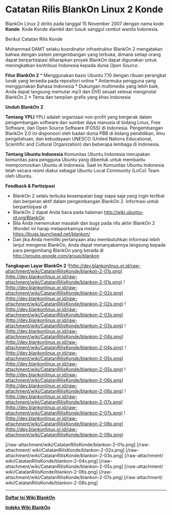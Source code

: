 # Catatan Rilis BlankOn Linux 2 Konde

BlankOn Linux 2 dirilis pada tanggal 15 November 2007 dengan nama kode **Konde**. Kode Konde diambil dari tusuk sanggul rambut wanita Indonesia.

Berikut Catatan Rilis Konde

Mohammad DAMT selaku koordinator infrastruktur BlankOn 2 mengatakan bahwa dengan sistem pengembangan yang terbuka, dimana setiap orang dapat berpartisipasi diharapkan proyek BlankOn dapat digunakan untuk meningkatkan kontribusi Indonesia kepada dunia *Open Source*.
 
**Fitur BlankOn 2**
    * Menggunakan basis Ubuntu 7.10 dengan ribuan perangkat lunak yang tersedia pada repositori online
    * Antarmuka pengguna yang menggunakan Bahasa Indonesia
    * Dukungan multimedia yang lebih baik, Anda dapat langsung memutar mp3 dan DVD sesaat selesai menginstal BlankOn 2
    * Tema dan tampilan grafis yang khas Indonesia

**Unduh BlankOn 2**

**Tentang YPLI**
YPLI adalah organisasi non-profit yang bergerak dalam pengembangan software dan sumber daya manusia di bidang Linux, Free Software, dan Open Source Software
(FOSS) di Indonesia. Pengembangan BlankOn 2.0 ini disponsori oleh badan dunia PBB di bidang pendidikan, ilmu pengetahuan, dan kebudayaan UNESCO (United
Nations Educational, Scientific and Cultural Organization) dan beberapa lembaga di Indonesia.

**Tentang Ubuntu Indonesia**
Komunitas Ubuntu Indonesia merupakan komunitas para pengguna Ubuntu yang dibentuk untuk membantu mempromosikan Ubuntu di Indonesia. Saat ini Komunitas
Ubuntu Indonesia telah secara resmi diakui sebagai Ubuntu Local Community (LoCo) Team oleh Ubuntu.

**Feedback & Partisipasi**
 * BlankOn 2 selalu terbuka kesempatan bagi siapa saja yang ingin terlibat dan berperan aktif dalam pengembangan BlankOn 2. Informasi untuk berpartisipasi di
 * BlankOn 2 dapat Anda baca pada halaman ​http://wiki.ubuntu-id.org/BlankOn
 * Bila Anda menemukan masalah dan bugs pada rilis akhir BlankOn 2 (Konde) ini harap melaporkannya melalui ​https://bugs.launchpad.net/blankon/
 * Dan jika Anda memiliki pertanyaan atau membutuhkan informasi lebih lanjut mengenai BlankOn, Anda dapat menanyakannya langsung kepada para pengembang BlankOn yang berada di ​http://groups.google.com/group/blankon

**Tangkapan Layar BlankOn 2**
![http://dev.blankonlinux.or.id/raw-attachment/wiki/CatatanRilisKonde/blankon-2-01s.png](http://dev.blankonlinux.or.id/raw-attachment/wiki/CatatanRilisKonde/blankon-2-01s.png)
![http://dev.blankonlinux.or.id/raw-attachment/wiki/CatatanRilisKonde/blankon-2-02s.png](http://dev.blankonlinux.or.id/raw-attachment/wiki/CatatanRilisKonde/blankon-2-02s.png)
![http://dev.blankonlinux.or.id/raw-attachment/wiki/CatatanRilisKonde/blankon-2-03s.png](http://dev.blankonlinux.or.id/raw-attachment/wiki/CatatanRilisKonde/blankon-2-03s.png)
![http://dev.blankonlinux.or.id/raw-attachment/wiki/CatatanRilisKonde/blankon-2-04s.png](http://dev.blankonlinux.or.id/raw-attachment/wiki/CatatanRilisKonde/blankon-2-04s.png)
![http://dev.blankonlinux.or.id/raw-attachment/wiki/CatatanRilisKonde/blankon-2-05s.png](http://dev.blankonlinux.or.id/raw-attachment/wiki/CatatanRilisKonde/blankon-2-05s.png)
![http://dev.blankonlinux.or.id/raw-attachment/wiki/CatatanRilisKonde/blankon-2-06s.png](http://dev.blankonlinux.or.id/raw-attachment/wiki/CatatanRilisKonde/blankon-2-06s.png)
![http://dev.blankonlinux.or.id/raw-attachment/wiki/CatatanRilisKonde/blankon-2-07s.png](http://dev.blankonlinux.or.id/raw-attachment/wiki/CatatanRilisKonde/blankon-2-07s.png)
![http://dev.blankonlinux.or.id/raw-attachment/wiki/CatatanRilisKonde/blankon-2-08s.png](http://dev.blankonlinux.or.id/raw-attachment/wiki/CatatanRilisKonde/blankon-2-08s.png)


[/raw-attachment/wiki/CatatanRilisKonde/blankon-2-01s.png] [/raw-attachment/
wiki/CatatanRilisKonde/blankon-2-02s.png]
[/raw-attachment/wiki/CatatanRilisKonde/blankon-2-03s.png] [/raw-attachment/
wiki/CatatanRilisKonde/blankon-2-04s.png]
[/raw-attachment/wiki/CatatanRilisKonde/blankon-2-05s.png] [/raw-attachment/
wiki/CatatanRilisKonde/blankon-2-06s.png]
[/raw-attachment/wiki/CatatanRilisKonde/blankon-2-07s.png] [/raw-attachment/
wiki/CatatanRilisKonde/blankon-2-08s.png]





---
[**Daftar Isi Wiki BlankOn**](/DaftarIsi/README.md)
 
[**Indeks Wiki BlankOn**](/Indeks.md)



